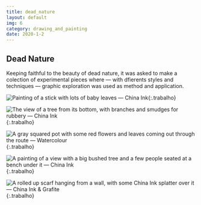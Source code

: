 ```yaml
---
title: dead_nature
layout: default
img: 6
category: drawing_and_painting
date: 2020-1-2
---
```


## Dead Nature

Keeping faithful to the beauty of dead nature, it was asked to make a colection of experimental pieces where — with dfierents styles and techniques — graphic exploration was used as method and application.

![Painting of a stick with lots of baby leaves — China Ink]({{site.baseurl}}/assets/images/6.png "Stuck — done in China Ink"){:.trabalho}

![The view of a tree from its bottom, with branches and smudges for rubbery — China Ink]({{site.baseurl}}/assets/images/7.png "Sticks — done in China Ink"){:.trabalho}

![A gray squared pot with some red flowers and leaves coming out through the route — Watercolour]({{site.baseurl}}/assets/images/8.png "Smells like perfume — done in watercolour"){:.trabalho}

![A painting of a view with a big bushed tree and a few people seated at a bench under it — China Ink]({{site.baseurl}}/assets/images/9.png "Tree with a view — done in China Ink"){:.trabalho}

![A rolled up scarf hanging from a wall, with some China Ink splatter over it — China Ink & Grafite]({{site.baseurl}}/assets/images/17.png "The forgotten scarf — done in grafite and China Ink"){:.trabalho}

